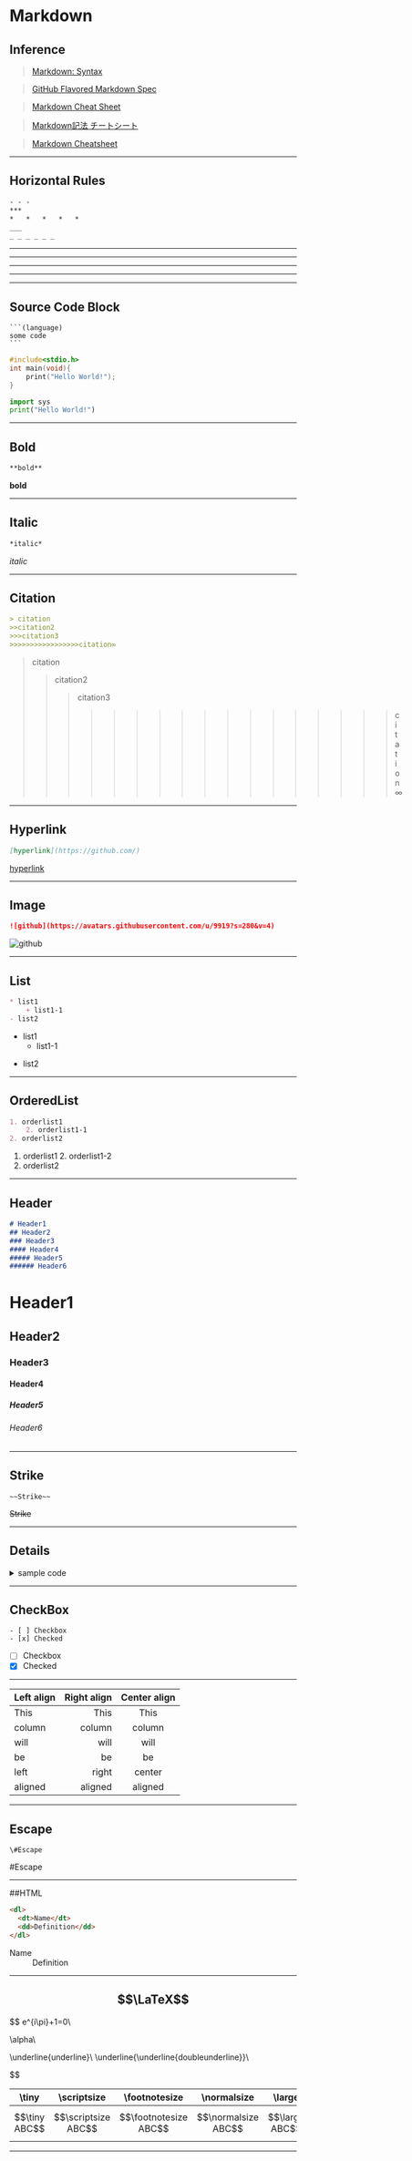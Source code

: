 # Markdown

## Inference

>[Markdown: Syntax](https://daringfireball.net/projects/markdown/syntax)

>[GitHub Flavored Markdown Spec](https://github.github.com/gfm/)

>[Markdown Cheat Sheet](https://www.markdownguide.org/cheat-sheet/)

>[Markdown記法 チートシート](https://qiita.com/Qiita/items/c686397e4a0f4f11683d)

>[Markdown Cheatsheet](https://github.com/adam-p/markdown-here/wiki/Markdown-Cheatsheet)

---

## Horizontal Rules
```markdown
- - -
***
*   *   *   *   *
___
_ _ _ _ _ _

```
- - -
***
*   *   *   *   *
___
_ _ _ _ _ _



## Source Code Block

````
```(language)
some code
```
````


```c
#include<stdio.h>
int main(void){
    print("Hello World!");
}
```

```python
import sys
print("Hello World!")
```

---

## Bold
```markdown
**bold**
```
**bold**

---

## Italic
```markdown
*italic*
```
*italic*

---

## Citation
```markdown
> citation
>>citation2
>>>citation3
>>>>>>>>>>>>>>>>>citation∞
```
> citation
>>citation2
>>>citation3
>>>>>>>>>>>>>>>>>citation∞

---

## Hyperlink
```markdown
[hyperlink](https://github.com/)
```

[hyperlink](https://github.com/)

---

## Image
```markdown
![github](https://avatars.githubusercontent.com/u/9919?s=280&v=4)
```
![github](https://avatars.githubusercontent.com/u/9919?s=280&v=4)

---

## List
```markdown
* list1
    + list1-1
- list2
```
* list1
    + list1-1
- list2

---

## OrderedList
```markdown
1. orderlist1
    2. orderlist1-1  
2. orderlist2 
```
1. orderlist1
    2. orderlist1-2  
2. orderlist2 

---

## Header
```markdown
# Header1
## Header2
### Header3
#### Header4
##### Header5
###### Header6
```
# Header1
## Header2
### Header3
#### Header4
##### Header5
###### Header6

---

## Strike
```
~~Strike~~
```
~~Strike~~

---

## Details
<details><summary>sample code</summary><div>

```rb
puts 'Hello, World'
```
    
</div></details>

---

## CheckBox
```
- [ ] Checkbox
- [x] Checked
```

- [ ] Checkbox
- [x] Checked

---

| Left align | Right align | Center align |
|:-----------|------------:|:------------:|
| This       | This        | This         |
| column     | column      | column       |
| will       | will        | will         |
| be         | be          | be           |
| left       | right       | center       |
| aligned    | aligned     | aligned      |

---

## Escape
```
\#Escape
```
\#Escape

---

##HTML
```html
<dl>
  <dt>Name</dt>
  <dd>Definition</dd>
</dl> 
```
<dl>
  <dt>Name</dt>
  <dd>Definition</dd>
</dl> 

---

## $$\LaTeX$$

$$
e^{i\pi}+1=0\\

\alpha\\

\underline{underline}\\
\underline{\underline{doubleunderline}}\\

$$


| \tiny | \scriptsize | \footnotesize | \normalsize | \large | \LARGE | \huge | \HUGE |
|:-----:|:-----------:|:-------------:|:-----------:|:------:|:------:|:-----:|:-----:|
|$$\tiny ABC$$|$$\scriptsize ABC$$|$$\footnotesize ABC$$|$$\normalsize ABC$$|$$\large ABC$$|$$\LARGE ABC$$|$$\huge ABC$$|$$\Huge ABC$$|


---
